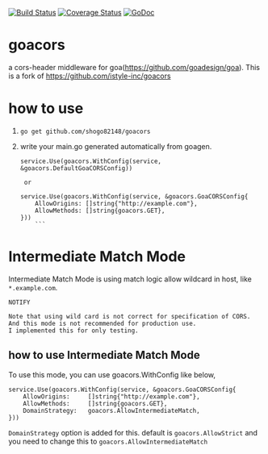 [![Build Status](https://travis-ci.org/shogo82148/goacors.svg?branch=master)](https://travis-ci.org/shogo82148/goacors)
[![Coverage Status](https://coveralls.io/repos/github/shogo82148/goacors/badge.svg?branch=master&service=github)](https://coveralls.io/github/shogo82148/goacors?branch=master) [![GoDoc](https://godoc.org/github.com/shogo82148/goacors?status.svg)](https://godoc.org/github.com/shogo82148/goacors)  

# goacors
a cors-header middleware for goa(https://github.com/goadesign/goa).
This is a fork of https://github.com/istyle-inc/goacors

# how to use
1. `go get github.com/shogo82148/goacors`
2. write your main.go generated automatically from goagen.

	```
	service.Use(goacors.WithConfig(service, &goacors.DefaultGoaCORSConfig))
	```

		or

	```
	service.Use(goacors.WithConfig(service, &goacors.GoaCORSConfig{
		AllowOrigins: []string{"http://example.com"},
		AllowMethods: []string{goacors.GET},
	}))
		```

# Intermediate Match Mode

Intermediate Match Mode is using match logic allow wildcard in host, like `*.example.com`.

```
NOTIFY

Note that using wild card is not correct for specification of CORS.
And this mode is not recommended for production use.
I implemented this for only testing.
```

## how to use Intermediate Match Mode
To use this mode, you can use goacors.WithConfig like below,

```
service.Use(goacors.WithConfig(service, &goacors.GoaCORSConfig{
	AllowOrigins:     []string{"http://example.com"},
	AllowMethods:     []string{goacors.GET},
	DomainStrategy:   goacors.AllowIntermediateMatch,
}))
```

`DomainStrategy` option is added for this. default is `goacors.AllowStrict` and you need to change this to `goacors.AllowIntermediateMatch`


